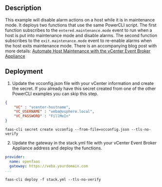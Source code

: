 ## Description

This example will disable alarm actions on a host while it is in maintenance mode.  It deploys two functions that use the same PowerCLI script.  The first function subscribes to the `entered.maintenance.mode` event to run when a host is put into maintenance mode and disable alarms.  The second function subscribes to the `exit.maintenance.mode` event to re-enable alarms when the host exits maintenance mode.  There is an accompanying blog post with more details:  [Automate Host Maintenance with the vCenter Event Broker Appliance
](https://doogleit.github.io/2019/11/automate-host-maintenance-with-the-vcenter-event-broker-appliance/)

## Deployment

1. Update the vcconfig.json file with your vCenter information and create the secret.  If you already have this secret created from one of the other PowerCLI examples you can skip this step.

```json
{
    "VC" : "vcenter-hostname",
    "VC_USERNAME" : "veba@vsphere.local",
    "VC_PASSWORD" : "FillMeIn"
}
```
```shell
faas-cli secret create vcconfig --from-file=vcconfig.json --tls-no-verify
```

2. Update the gateway in the stack.yml file with your vCenter Event Broker Appliance address and deploy the functions.
```yaml
provider:
  name: openfaas
  gateway: https://veba.yourdomain.com
...
```
```shell
faas-cli deploy -f stack.yml --tls-no-verify
```

